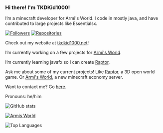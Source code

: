 ### Hi there! I'm TKDKid1000!

I’m a minecraft developer for Armi's World. 
I code in mostly java, and have contributed to large projects like Essentialsx.

[![Followers](https://img.shields.io/badge/dynamic/json?color=green&label=Followers&query=followers&url=https%3A%2F%2Fapi.github.com%2Fusers%2FTKDKid1000)](https://github.com/TKDKid1000?tab=followers)
[![Repositories](https://img.shields.io/badge/dynamic/json?color=blue&label=Repositories&query=public_repos&url=https%3A%2F%2Fapi.github.com%2Fusers%2FTKDKid1000)](https://github.com/TKDKid1000?tab=repositories)

Check out my website at [tkdkid1000.net](https://tkdkid1000.github.io)!

I’m currently working on a few projects for [Armi's World](http://armi.tkdkid1000.net).

I’m currently learning javafx so I can create [Raptor](https://github.com/TKDKid1000/Raptor). 

Ask me about some of my current projects! Like [Raptor](https://github.com/TKDKid1000/Raptor), a 3D open world game. Or [Armi's World](https://github.com/The-Epic-Server/Armis-World), a new minecraft economy server. 

Want to contact me? Go [here](https://tkdkid1000.github.io/contact.html).

Pronouns: he/him

![GitHub stats](https://github-readme-stats.vercel.app/api?username=TKDKid1000&theme=merko)

[![Armis World](https://github-readme-stats.vercel.app/api/pin/?username=The-Epic-Server&repo=Armis-World&theme=merko)](https://github.com/The-Epic-Server/Armis-World)

![Top Languages](https://github-readme-stats.vercel.app/api/top-langs/?username=TKDKid1000&layout=compact&theme=merko)
